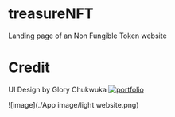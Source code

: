 # treasureNFT

Landing page of an Non Fungible Token website

# Credit

UI Design by Glory Chukwuka [![portfolio](https://user-images.githubusercontent.com/110635002/188383561-fca3ba4b-1616-44cd-99b2-c9e9cc56fe6c.png)](https://www.behance.net/glorychukwuka1/)

![image](./App image/light website.png)
